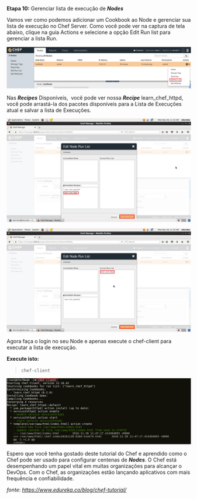 **Etapa 10:** Gerenciar lista de execução de **_Nodes_**

Vamos ver como podemos adicionar um Cookbook ao Node e gerenciar sua lista de execução no Chef Server. Como você pode ver na captura de tela abaixo, clique na guia Actions e selecione a opção Edit Run list para gerenciar a lista Run.

![Editar Lista de Execução - Tutorial do Chef](images/chef-10-01.png)

Nas  _**Recipes**_ Disponíveis,  você pode ver nossa **_Recipe_** learn\_chef\_httpd, você pode arrastá-la dos pacotes disponíveis para a Lista de Execuções atual e salvar a lista de Execuções.

![Run List - Chef Tutorial](images/chef-10-02.png)

![Lista de Execução Atual - Tutorial do Chef](images/chef-10-03.png)

Agora faça o login no seu Node e apenas execute o chef-client para executar a lista de execução.

**Execute isto:**

>`chef-client`

![Execute Chef-Client - Chef Tutorial](images/chef-10-04.png)

Espero que você tenha gostado deste tutorial do Chef e aprendido como o Chef pode ser usado para configurar centenas de **_Nodes_**. O Chef está desempenhando um papel vital em muitas organizações para alcançar o DevOps. Com o Chef, as organizações estão lançando aplicativos com mais frequência e confiabilidade.

_fonte_: _https://www.edureka.co/blog/chef-tutorial/_